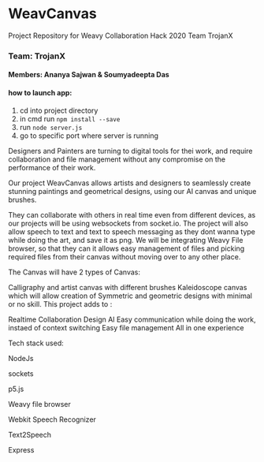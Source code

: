 # WeavCanvas
Project Repository for Weavy Collaboration Hack 2020 Team TrojanX

### Team: TrojanX
#### Members: Ananya Sajwan & Soumyadeepta Das

#### how to launch app:
1) cd into project directory
2) in cmd run `npm install --save`
3) run `node server.js`
4) go to specific port where server is running


Designers and Painters are turning to digital tools for thei work, and require collaboration and file management without any compromise on the performance of their work.

Our project WeavCanvas allows artists and designers to seamlessly create stunning paintings and geometrical designs, using our AI canvas and unique brushes.

They can collaborate with others in real time even from different devices, as our projects will be using websockets from socket.io. The project will also allow speech to text and text to speech messaging as they dont wanna type while doing the art, and save it as png. We will be integrating Weavy File browser, so that they can it allows easy management of files and picking required files from their canvas without moving over to any other place.

The Canvas will have 2 types of Canvas:

Calligraphy and artist canvas with different brushes
Kaleidoscope canvas which will allow creation of Symmetric and geometric designs with minimal or no skill.
This project adds to :

Realtime Collaboration
Design AI
Easy communication while doing the work, instaed of context switching
Easy file management
All in one experience


Tech stack used:

NodeJs

sockets

p5.js

Weavy file browser

Webkit Speech Recognizer

Text2Speech

Express
